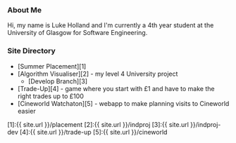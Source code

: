 &nbsp;
### About Me
Hi, my name is Luke Holland and I'm currently a 4th year student at the University of Glasgow for Software Engineering.

### Site Directory
* [Summer Placement][1]
* [Algorithm Visualiser][2] - my level 4 University project
  * [Develop Branch][3]
* [Trade-Up][4] - game where you start with £1 and have to make the right trades up to £100
* [Cineworld Watchaton][5] - webapp to make planning visits to Cineworld easier

[1]:{{ site.url }}/placement
[2]:{{ site.url }}/indproj
[3]:{{ site.url }}/indproj-dev
[4]:{{ site.url }}/trade-up
[5]:{{ site.url }}/cineworld
